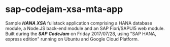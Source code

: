 # sap-codejam-xsa-mta-app
Sample *__HANA XSA__* fullstack application comprising a HANA database module, a Node.JS back-end module and an SAP Fiori/SAPUI5 web module. Built during the *__SAP CodeJam__* on Friday 2017/07/28, using "SAP HANA, express edition" running on Ubuntu and Google Cloud Platform.